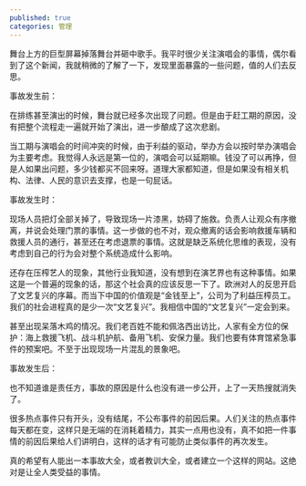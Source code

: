 ```yaml
---
published: true
categories: 管理
---
```

舞台上方的巨型屏幕掉落舞台并砸中歌手。我平时很少关注演唱会的事情，偶尔看到了这个新闻，我就稍微的了解了一下，发现里面暴露的一些问题，值的人们去反思。

事故发生前：

在排练甚至演出的时候，舞台就已经多次出现了问题。但是由于赶工期的原因，没有把整个流程走一遍就开始了演出，进一步酿成了这次悲剧。

当工期与演唱会的时间冲突的时候，由于利益的驱动，举办方会以按时举办演唱会为主要考虑。我觉得人永远是第一位的，演唱会可以延期嘛。钱没了可以再挣，但是人如果出问题，多少钱都买不回来呀。道理大家都知道，但是如果没有相关机构、法律、人民的意识去支撑，也是一句屁话。

事故发生时：

现场人员把灯全部关掉了，导致现场一片漆黑，妨碍了施救。负责人让观众有序撤离，并说会处理门票的事情。这一步做的也不对，观众撤离的话会影响救援车辆和救援人员的通行，甚至还在考虑退票的事情。这就是缺乏系统化思维的表现，没有考虑到自己的行为会对整个系统造成什么影响。

还存在压榨艺人的现象，其他行业我知道，没有想到在演艺界也有这种事情。如果这是一个普遍的现象的话，那这个社会真的应该反思一下了。欧洲对人的反思开启了文艺复兴的序幕。而当下中国的价值观是“金钱至上”，公司为了利益压榨员工。我们的社会进程真的是少一次“文艺复兴”。我相信中国的“文艺复兴”一定会到来。

甚至出现呆落木鸡的情况。我们老百姓不能和佩洛西出访比，人家有全方位的保护：海上救援飞机、战斗机护航、备用飞机、安保力量。我们也要有体育馆紧急事件的预案吧。不至于出现现场一片混乱的景象吧。

事故发生后：

也不知道谁是责任方，事故的原因是什么也没有进一步公开，上了一天热搜就消失了。

很多热点事件只有开头，没有结尾，不公布事件的前因后果。人们关注的热点事件每天都在变，这样只是无端的在消耗着精力，其实一点用也没有，真不如把一件事情的前因后果给人们讲明白，这样的话才有可能防止类似事件的再次发生。

真的希望有人能出一本事故大全，或者教训大全，或者建立一个这样的网站。这绝对是让全人类受益的事情。